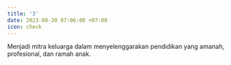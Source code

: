 ```yaml
---
title: '3'
date: 2023-08-30 07:06:00 +07:00
icon: check
---
```


Menjadi mitra keluarga dalam menyelenggarakan pendidikan yang amanah, profesional, dan ramah anak.